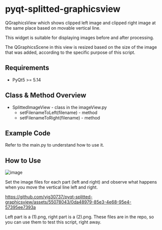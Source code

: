 # pyqt-splitted-graphicsview
QGraphicsView which shows clipped left image and clipped right image at the same place based on movable vertical line.

This widget is suitable for displaying images before and after processing.

The QGraphicsScene in this view is resized based on the size of the image that was added, according to the specific purpose of this script.

## Requirements
* PyQt5 >= 5.14

## Class & Method Overview
* SplittedImageView - class in the imageView.py
  * setFilenameToLeft(filename) - method
  * setFilenameToRight(filename) - method
 
## Example Code
Refer to the main.py to understand how to use it.

## How to Use
![image](https://github.com/yjg30737/pyqt-splitted-graphicsview/assets/55078043/42363867-02a0-4a46-a8a1-f4ef8343727c)

Set the image files for each part (left and right) and observe what happens when you move the vertical line left and right.

https://github.com/yjg30737/pyqt-splitted-graphicsview/assets/55078043/0da48979-85e3-4e68-95e4-57395ee7393a

Left part is a (1).png, right part is a (2).png. These files are in the repo, so you can use them to test this script, right away.
